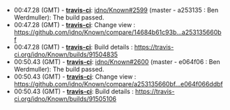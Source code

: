 * <a id="00:47.28">00:47.28 (GMT)</a> - __[travis-ci](https://github.com/travis-ci)__: <a href="https://github.com/idno/Known/issues/2599">idno/Known#2599</a> (master - a253135 : Ben Werdmuller): The build passed.
* <a id="00:47.28">00:47.28 (GMT)</a> - __[travis-ci](https://github.com/travis-ci)__: Change view : https://github.com/idno/Known/compare/14684b61c93b...a253135660bf
* <a id="00:47.28">00:47.28 (GMT)</a> - __[travis-ci](https://github.com/travis-ci)__: Build details : https://travis-ci.org/idno/Known/builds/91504835
* <a id="00:50.43">00:50.43 (GMT)</a> - __[travis-ci](https://github.com/travis-ci)__: <a href="https://github.com/idno/Known/issues/2600">idno/Known#2600</a> (master - e064f06 : Ben Werdmuller): The build passed.
* <a id="00:50.43">00:50.43 (GMT)</a> - __[travis-ci](https://github.com/travis-ci)__: Change view : https://github.com/idno/Known/compare/a253135660bf...e064f066ddbf
* <a id="00:50.43">00:50.43 (GMT)</a> - __[travis-ci](https://github.com/travis-ci)__: Build details : https://travis-ci.org/idno/Known/builds/91505106
